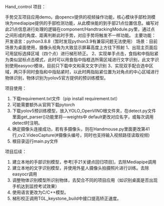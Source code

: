 Hand_control 项目：

手势交互项目应用demo。由opencv提供的视频操作功能，核心模块手部检测模块为mediapipe提供的手部检测功能，从此模块能的到手部21点位置信息。编写对此21点信息进行处理的逻辑在component/HandtrackingModule.py里，通过点之间形成的角度、距离判断此时手势，对应手势将触发不一样功能。
主要功能：
开发语言：python3.8.8（暂时发现python3.9有兼容问题无法使用）
场景：目前场景为桌面使用，摄像头视角为大致显示屏幕高度上方往下照射
1、出现主页面后可用鼠标选择区域（四个点）进行梯形矫正。
2、实现单手点击，食指和中指贴紧为类似鼠标点击模式，此时可以用食指中指框选所需区域进行文字识别，此文字识别使用easyocr模块，目前只下载中文和英文文字识别
3、实现双手配合选中区域，两只手同时食指和中指贴紧时，以此时两指贴紧位置为对角点的中心区域进行物体识别，物体识别为yolov5官方提供的预训练模型。
 
项目使用：
1.	下载requirement.txt文件（pip install requirement.txt）   
2.	可能需要额外从官网下载pytorch
3.	下载yolov5预训练模型，放入YOLO_OpenVINO根文件夹，在detect.py文件里面get_parser()功能里将—weights中 default更改对应名字，或每次调用detect时注明。
4.	确定摄像头连接成功，若有多摄像头，则在Handmouse.py里面更改第41行,cv2.VideoCapture(#摄像头编号，同时也支持输入视频路径读取视频)
5.	根目录运行main.py文件
 
项目后续：
1.	建立本地的手部识别模型，参考[手21关键点回归项目]，去除Mediapipe调用
2.	建立本地的文字识别模型，并使用外星人摄像头拍摄照片进行训练。去除easyocr调用
3.	调整物体识别模型所识别物体，去契合不同的项目应用（如识别桌面是否出现手机达到监控考试效果）
4.	使用语言更改为C/C++模型。
5.	梯形校正调用TGL_keystone_build中接口提高矫正速度。
